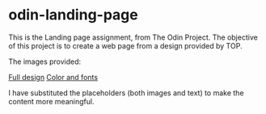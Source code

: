 # odin-landing-page

This is the Landing page assignment, from The Odin Project. The objective of this project is to create a web page from a design provided by TOP.

The images provided:

[Full design](https://cdn.statically.io/gh/TheOdinProject/curriculum/81a5d553f4073e593d23a6ab00d50eef8620796d/foundations/html_css/project/imgs/01.png)
[Color and fonts](https://cdn.statically.io/gh/TheOdinProject/curriculum/81a5d553f4073e593d23a6ab00d50eef8620796d/foundations/html_css/project/imgs/02.png)

I have substituted the placeholders (both images and text) to make the content more meaningful.
